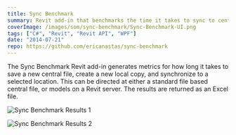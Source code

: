 ```yaml
---
title: Sync Benchmark
summary: Revit add-in that benchmarks the time it takes to sync to central
coverImage: /images/som/sync-benchmark/Sync-Benchmark-UI.png
tags: ["C#", "Revit", "Revit API", "WPF"]
date: "2014-07-21"
repo: https://github.com/ericanastas/sync-benchmark
---
```


The Sync Benchmark Revit add-in generates metrics for how long it takes to save a new central file, create a new local copy, and synchronize to a selected location. This can be directed at either a standard file based central file, or models on a Revit server. The results are returned as an Excel file.

![Sync Benchmark Results 1](/images/som/sync-benchmark/Sync-Benchmark-Results-1.png)

![Sync Benchmark Results 2](/images/som/sync-benchmark/Sync-Benchmark-Results-2.png)

